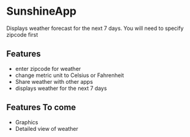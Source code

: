 # SunshineApp
Displays weather forecast for the next 7 days. You will need to specify zipcode first

## Features
* enter zipcode for weather
* change metric unit to Celsius or Fahrenheit
* Share weather with other apps
* displays weather for the next 7 days

## Features To come
* Graphics
* Detailed view of weather
